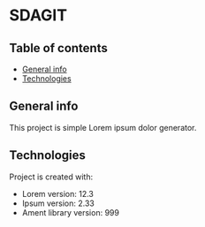 # SDAGIT

## Table of contents
* [General info](#general-info)
* [Technologies](#technologies)

## General info
This project is simple Lorem ipsum dolor generator.
	
## Technologies
Project is created with:
* Lorem version: 12.3
* Ipsum version: 2.33
* Ament library version: 999
